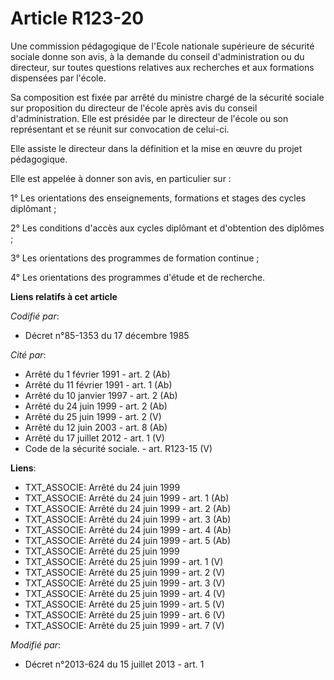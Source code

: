 # Article R123-20

Une commission pédagogique de l'Ecole nationale supérieure de sécurité sociale donne son avis, à la demande du conseil
d'administration ou du directeur, sur toutes questions relatives aux recherches et aux formations dispensées par l'école.

Sa composition est fixée par arrêté du ministre chargé de la sécurité sociale sur proposition du directeur de l'école après
avis du conseil d'administration. Elle est présidée par le directeur de l'école ou son représentant et se réunit sur
convocation de celui-ci.

Elle assiste le directeur dans la définition et la mise en œuvre du projet pédagogique.

Elle est appelée à donner son avis, en particulier sur :

1° Les orientations des enseignements, formations et stages des cycles diplômant ;

2° Les conditions d'accès aux cycles diplômant et d'obtention des diplômes ;

3° Les orientations des programmes de formation continue ;

4° Les orientations des programmes d'étude et de recherche.

**Liens relatifs à cet article**

_Codifié par_:

  - Décret n°85-1353 du 17 décembre 1985

_Cité par_:

  - Arrêté du 1 février 1991 - art. 2 (Ab)
  - Arrêté du 11 février 1991 - art. 1 (Ab)
  - Arrêté du 10 janvier 1997 - art. 2 (Ab)
  - Arrêté du 24 juin 1999 - art. 2 (Ab)
  - Arrêté du 25 juin 1999 - art. 2 (V)
  - Arrêté du 12 juin 2003 - art. 8 (Ab)
  - Arrêté du 17 juillet 2012 - art. 1 (V)
  - Code de la sécurité sociale. - art. R123-15 (V)

**Liens**:

  - TXT_ASSOCIE: Arrêté du 24 juin 1999
  - TXT_ASSOCIE: Arrêté du 24 juin 1999 - art. 1 (Ab)
  - TXT_ASSOCIE: Arrêté du 24 juin 1999 - art. 2 (Ab)
  - TXT_ASSOCIE: Arrêté du 24 juin 1999 - art. 3 (Ab)
  - TXT_ASSOCIE: Arrêté du 24 juin 1999 - art. 4 (Ab)
  - TXT_ASSOCIE: Arrêté du 24 juin 1999 - art. 5 (Ab)
  - TXT_ASSOCIE: Arrêté du 25 juin 1999
  - TXT_ASSOCIE: Arrêté du 25 juin 1999 - art. 1 (V)
  - TXT_ASSOCIE: Arrêté du 25 juin 1999 - art. 2 (V)
  - TXT_ASSOCIE: Arrêté du 25 juin 1999 - art. 3 (V)
  - TXT_ASSOCIE: Arrêté du 25 juin 1999 - art. 4 (V)
  - TXT_ASSOCIE: Arrêté du 25 juin 1999 - art. 5 (V)
  - TXT_ASSOCIE: Arrêté du 25 juin 1999 - art. 6 (V)
  - TXT_ASSOCIE: Arrêté du 25 juin 1999 - art. 7 (V)

_Modifié par_:

  - Décret n°2013-624 du 15 juillet 2013 - art. 1
